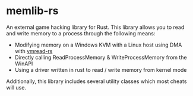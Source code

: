 # memlib-rs
An external game hacking library for Rust. This library allows you to read and write memory to a process through the following means:
* Modifying memory on a Windows KVM with a Linux host using DMA with [vmread-rs](https://github.com/h33p/vmread-rs)
* Directly calling ReadProcessMemory & WriteProcessMemory from the WinAPI
* Using a driver written in rust to read / write memory from kernel mode

Additionally, this library includes several utility classes which most cheats will use.
